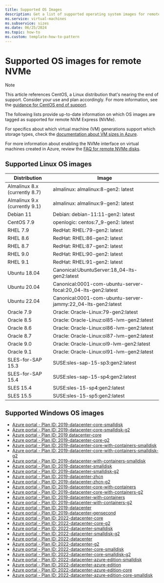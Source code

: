 ```yaml
---
title: Supported OS Images
description: Get a list of supported operating system images for remote NVMe.
ms.service: virtual-machines
ms.subservice: sizes
ms.date: 06/25/2024
ms.topic: how-to
ms.custom: template-how-to-pattern
---
```


# Supported OS images for remote NVMe

> [!NOTE]
> This article references CentOS, a Linux distribution that's nearing the end of support. Consider your use and plan accordingly. For more information, see the [guidance for CentOS end of support](~/articles/virtual-machines/workloads/centos/centos-end-of-life.md).

The following lists provide up-to-date information on which OS images are tagged as supported for remote NVM Express (NVMe).

For specifics about which virtual machine (VM) generations support which storage types, check the [documentation about VM sizes in Azure](/azure/virtual-machines/sizes).

For more information about enabling the NVMe interface on virtual machines created in Azure, review the [FAQ for remote NVMe disks](/azure/virtual-machines/enable-nvme-remote-faqs).

## Supported Linux OS images

| Distribution                         | Image                                                            |
|--------------------------------------|------------------------------------------------------------------|
|     Almalinux 8.x (currently 8.7)    |   almalinux: almalinux:8-gen2: latest                            |
|     Almalinux 9.x (currently 9.1)    |   almalinux: almalinux:9-gen2: latest                            |
|     Debian 11                        |   Debian: debian-11:11-gen2: latest                              |
|     CentOS 7.9                       |   openlogic: centos:7_9-gen2: latest                             |
|     RHEL 7.9                         |   RedHat: RHEL:79-gen2: latest                                   |
|     RHEL 8.6                         |   RedHat: RHEL:86-gen2: latest                                   |
|     RHEL 8.7                         |   RedHat: RHEL:87-gen2: latest                                   |
|     RHEL 9.0                         |   RedHat: RHEL:90-gen2: latest                                   |
|     RHEL 9.1                         |   RedHat: RHEL:91-gen2: latest                                   |
|     Ubuntu 18.04                     |   Canonical:UbuntuServer:18_04-lts-gen2:latest                   |
|     Ubuntu 20.04                     |   Canonical:0001-com-ubuntu-server-focal:20_04-lts-gen2:latest   |
|     Ubuntu 22.04                     |   Canonical:0001-com-ubuntu-server-jammy:22_04-lts-gen2:latest   |
|     Oracle 7.9                       |   Oracle: Oracle-Linux:79-gen2:latest                       |
|     Oracle 8.5                       |   Oracle: Oracle-Linuz:ol85-lvm-gen2:latest                      |
|     Oracle 8.6                       |   Oracle: Oracle-Linux:ol86-lvm-gen2:latest                      |
|     Oracle 8.7                       |   Oracle: Oracle-Linux:ol87-lvm-gen2:latest                      |
|     Oracle 9.0                       |   Oracle: Oracle-Linux:ol9-lvm-gen2:latest                       |
|     Oracle 9.1                       |   Oracle: Oracle-Linux:ol91-lvm-gen2:latest                      |
|     SLES-for-SAP 15.3                |   SUSE:sles-sap-15-sp3:gen2:latest                               |
|     SLES-for-SAP 15.4                |   SUSE:sles-sap-15-sp4:gen2:latest                               |
|     SLES 15.4                        |   SUSE:sles-15-sp4:gen2:latest                                   |
|     SLES 15.5                        |   SUSE:sles-15-sp5:gen2:latest                                   |

## Supported Windows OS images

- [Azure portal - Plan ID: 2019-datacenter-core-smalldisk](https://portal.azure.com/#create/Microsoft.smalldiskWindowsServer2019DatacenterServerCore)
- [Azure portal - Plan ID: 2019-datacenter-core-smalldisk-g2](https://portal.azure.com/#create/Microsoft.smalldiskWindowsServer2019DatacenterServerCore2019-datacenter-core-smalldisk-g2)
- [Azure portal - Plan ID: 2019 datacenter-core](https://portal.azure.com/#create/Microsoft.WindowsServer2019DatacenterServerCore)
- [Azure portal - Plan ID: 2019-datacenter-core-g2](https://portal.azure.com/#create/Microsoft.WindowsServer2019DatacenterServerCore2019-datacenter-core-g2)
- [Azure portal - Plan ID: 2019-datacenter-core-with-containers-smalldisk](https://portal.azure.com/#create/Microsoft.smalldiskWindowsServer2019DatacenterServerCorewithContainers)
- [Azure portal - Plan ID: 2019-datacenter-core-with-containers-smalldisk-g2](https://portal.azure.com/#create/Microsoft.smalldiskWindowsServer2019DatacenterServerCorewithContainers2019-datacenter-core-with-containers-smalldisk-g2)
- [Azure portal - Plan ID: 2019-datacenter-with-containers-smalldisk](https://portal.azure.com/#create/Microsoft.smalldiskWindowsServer2019DatacenterwithContainers2019-datacenter-with-containers-smalldisk-g2)
- [Azure portal - Plan ID: 2019-datacenter-smalldisk](https://portal.azure.com/#create/Microsoft.smalldiskWindowsServer2019Datacenter)
- [Azure portal - Plan ID: 2019-datacenter-smalldisk-g2](https://portal.azure.com/#create/Microsoft.smalldiskWindowsServer2019Datacenter2019-datacenter-smalldisk-g2)
- [Azure portal - Plan ID: 2019-datacenter-zhcn](https://portal.azure.com/#create/Microsoft.WindowsServer2019Datacenterzhcn)
- [Azure portal - Plan ID: 2019-datacenter-zhcn-g2](https://portal.azure.com/#create/Microsoft.WindowsServer2019Datacenterzhcn2019-datacenter-zhcn-g2)
- [Azure portal - Plan ID: 2019-datacenter-core-with-containers](https://portal.azure.com/#create/Microsoft.WindowsServer2019DatacenterServerCorewithContainers)
- [Azure portal - Plan ID: 2019-datacenter-core-with-containers-g2](https://portal.azure.com/#create/Microsoft.WindowsServer2019DatacenterServerCorewithContainers2019-datacenter-core-with-containers-g2)
- [Azure portal - Plan ID: 2019-datacenter-with-containers](https://portal.azure.com/#create/Microsoft.WindowsServer2019DatacenterwithContainers)
- [Azure portal - Plan ID: 2019-datacenter-with-containers-g2](https://portal.azure.com/#create/Microsoft.WindowsServer2019DatacenterwithContainers2019-datacenter-with-containers-g2)
- [Azure portal - Plan ID: 2019-datacenter](https://portal.azure.com/#create/Microsoft.WindowsServer2019Datacenter)
- [Azure portal - Plan ID: 2019-datacenter-gensecond](https://portal.azure.com/#create/Microsoft.WindowsServer2019Datacenter2019-datacenter-gensecond)
- [Azure portal - Plan ID: 2022-datacenter-core](https://portal.azure.com/#create/microsoftwindowsserver.windowsserver2022-datacenter-core)
- [Azure portal - Plan ID: 2022-datacenter-core-g2](https://portal.azure.com/#create/microsoftwindowsserver.windowsserver2022-datacenter-core-g2)
- [Azure portal - Plan ID: 2022-datacenter-smalldisk](https://portal.azure.com/#create/microsoftwindowsserver.windowsserver2022-datacenter-smalldisk)
- [Azure portal - Plan ID: 2022-datacenter-smalldisk-g2](https://portal.azure.com/#create/microsoftwindowsserver.windowsserver2022-datacenter-smalldisk-g2)
- [Azure portal - Plan ID: 2022-datacenter](https://portal.azure.com/#create/microsoftwindowsserver.windowsserver2022-datacenter)
- [Azure portal - Plan ID: 2022-datacenter-g2](https://portal.azure.com/#create/microsoftwindowsserver.windowsserver2022-datacenter-g2)
- [Azure portal - Plan ID: 2022-datacenter-core-smalldisk](https://portal.azure.com/#create/microsoftwindowsserver.windowsserver2022-datacenter-core-smalldisk)
- [Azure portal - Plan ID: 2022-datacenter-core-smalldisk-g2](https://portal.azure.com/#create/microsoftwindowsserver.windowsserver2022-datacenter-core-smalldisk-g2)
- [Azure portal - Plan ID: 2022-datacenter-azure-edition-smalldisk](https://portal.azure.com/#create/microsoftwindowsserver.windowsserver2022-datacenter-azure-edition-smalldisk)
- [Azure portal - Plan ID: 2022-datacenter-azure-edition](https://portal.azure.com/#create/microsoftwindowsserver.windowsserver2022-datacenter-azure-edition)
- [Azure portal - Plan ID: 2022-datacenter-azure-edition-core](https://portal.azure.com/#create/microsoftwindowsserver.windowsserver2022-datacenter-azure-edition-core)
- [Azure portal - Plan ID: 2022-datacenter-azure-edition-core-smalldisk](https://portal.azure.com/#create/microsoftwindowsserver.windowsserver2022-datacenter-azure-edition-core-smalldisk)
